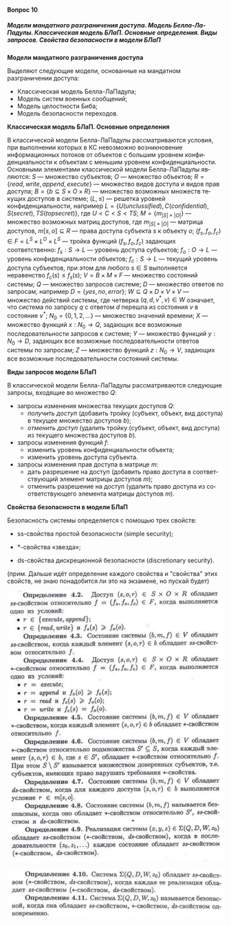 #### Вопрос 10

##### Модели мандатного разграничения доступа. Модель Белла-Ла-Падулы. Классическая модель БЛаП. Основные определения. Виды запросов. Свойства безопасности в модели БЛаП

**Модели мандатного разграничения доступа**

Выделяют следующие модели, основанные на мандатном разграничении доступа:

* Классическая модель Белла-ЛаПадула;
* Модель систем военных сообщений;
* Модель целостности Биба;
* Модель безопасности переходов.

**Классическая модель БЛаП. Основные определения**

В классической модели Белла-ЛаПадулы рассматриваются ус­ловия, при выполнении которых в КС невозможно возникновение информационных потоков от объектов с большим уровнем конфи­денциальности к объектам с меньшим уровнем конфиденциальности. Основными элементами классической модели Белла-ЛаПадулы яв­ляются:
$S$ — множество субъектов; 
$O$ — множество объектов;
$R = \{read,  write,  append, execute\}$ — множество видов доступа и видов прав доступа;
$B =  \{b\subseteq S\times О\times R\}$ — множество возможных множеств те­кущих доступов  в  системе;
$(L,\leq)$ — решетка уровней конфиденциальности, например $L = \{U (unclussified), С (confidential), S (secret), TS (top secret)\}$, где $U < С < S < TS$;
$M = \{m_{|S|\times|O|}\}$ — множество возможных матриц доступов, где 
$m_{|S|\times|O|}$ — матрица доступов, $m[s,o] \subseteq R$ — права доступа субъ­екта $s$ к объекту $o$;
$(f_s, f_o, f_c)\in F = L^S\times L^O\times L^S$ — тройка функций $(f_s, f_o, f_c)$
задающих соответственно: $f_s: S \rightarrow L$ — уровень доступа субъектов; $f_o: O\rightarrow L$ — уровень конфиденциальности объектов; $f_c: S \rightarrow L$ — текущий уровень доступа субъектов, при этом для любого $s \in S$ вы­полняется неравенство $f_c(s) \leq f_s(s)$;
$V = B\times M\times F$ — множество состояний системы; 
$Q$ — множество запросов системе;
$D$ — множество ответов по запросам, например $D =\{yes,no, 
error\}$;
$W \subseteq Q\times D\times V\times V$ — множество действий системы, где чет­верка $(q,d,v^*,v) \in W$ означает, что система по запросу $q$ с ответом $d$ перешла из состояния $v$ в состояние $ѵ^*$;
$N_0  = \{0,1,2,...\}$ — множество значений времени;
$X$ — множество функций $х:  N_0\rightarrow Q$, задающих все возможные 
последовательности запросов к системе;
$Y$ — множество функций $у:  N_0 \rightarrow  D$, задающих все возможные 
последовательности ответов системы по запросам;
$Z$ — множество функций $z:  N_0\rightarrow  V$, задающих все возможные 
последовательности состояний системы.

**Виды запросов модели БЛаП**

В классической модели Белла-ЛаПадулы рассматриваются сле­дующие запросы, входящие во множество $Q$:

* запросы изменения множества текущих доступов $Q$:
  * *получить доступ* (добавить тройку (субъект, объект, вид досту­па) в текущее множество доступов $b$);
  * *отменить доступ* (удалить тройку (субъект, объект, вид досту­па) из текущего множества доступов $b$).
* запросы изменения функций $f$:
  * изменить уровень конфиденциальности объекта;
  * изменить уровень доступа субъекта.
* запросы изменения прав доступа в матрице $m$:
  * дать разрешение на доступ (добавить право доступа в соответ­ствующий элемент матрицы доступов $m$);
  * отменить разрешение на доступ (удалить право доступа из со­ответствующего элемента матрицы доступов $m$).

**Свойства безопасности в модели БЛаП**

Безопасность системы определяется с помощью трех свойств: 

* ss-свойства простой безопасности (simple security);

*  $*$-свойства «звезда»;
*  ds-свойства дискреционной безопасности (discretionary secu­rity).

(прим. Дальше идёт определение каждого свойства и "свойства" этих свойств, не знаю понадобится ли это на экзамене, но пускай будет)

![image-20220603163525728](./Answer_10/image-20220603163525728.png)

![image-20220603163710439](Answer_10/image-20220603163710439.png)